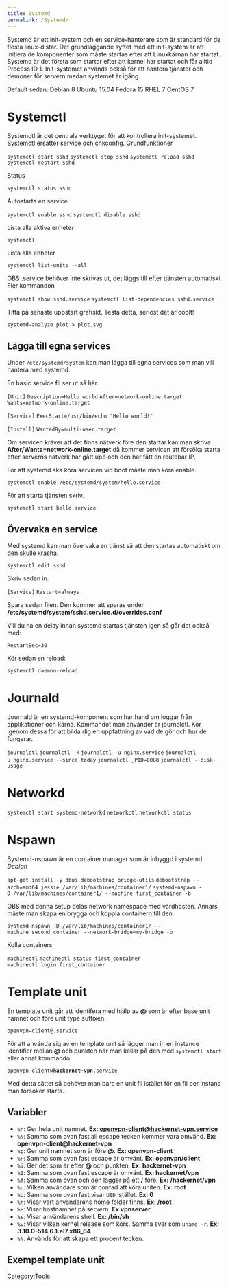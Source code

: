 ```yaml
---
title: Systemd
permalink: /Systemd/
---
```


Systemd är ett init-system och en service-hanterare som är standard för
de flesta linux-distar. Det grundläggande syftet med ett init-system är
att initiera de komponenter som måste startas efter att Linuxkärnan har
startat. Systemd är det första som startar efter att kernel har startat
och får alltid Process ID 1. Init-systemet används också för att hantera
tjänster och demoner för servern medan systemet är igång.

Default sedan:
Debian 8
Ubuntu 15.04
Fedora 15
RHEL 7
CentOS 7

Systemctl
=========

Systemctl är det centrala verktyget för att kontrollera init-systemet.
Systemctl ersätter service och chkconfig.
Grundfunktioner

`systemctl start sshd`
`systemctl stop sshd`
`systemctl reload sshd`
`systemctl restart sshd`

Status

`systemctl status sshd`

Autostarta en service

`systemctl enable sshd`
`systemctl disable sshd`

Lista alla aktiva enheter

`systemctl `

Lista alla enheter

`systemctl list-units --all`

OBS .service behöver inte skrivas ut, det läggs till efter tjänsten
automatiskt
Fler kommandon

`systemctl show sshd.service`
`systemctl list-dependencies sshd.service`

Titta på senaste uppstart grafiskt. Testa detta, seriöst det är coolt!

`systemd-analyze plot > plot.svg`

Lägga till egna services
------------------------

Under `/etc/systemd/system` kan man lägga till egna services som man
vill hantera med systemd.

En basic service fil ser ut så här.

`[Unit]`
`Description=Hello world`
`After=network-online.target`
`Wants=network-online.target`

`[Service]`
`ExecStart=/usr/bin/echo "Hello world!"`

`[Install]`
`WantedBy=multi-user.target`

Om servicen kräver att det finns nätverk före den startar kan man skriva
**After/Wants=network-online.target** då kommer servicen att försöka
starta efter serverns nätverk har gått upp och den har fått en routebar
IP.

För att systemd ska köra servicen vid boot måste man köra enable.

`systemctl enable /etc/systemd/system/hello.service`

För att starta tjänsten skriv.

`systemctl start hello.service`

Övervaka en service
-------------------

Med systemd kan man övervaka en tjänst så att den startas automatiskt om
den skulle krasha.

`systemctl edit sshd`

Skriv sedan in:

`[Service]`
`Restart=always`

Spara sedan filen. Den kommer att sparas under
**/etc/systemd/system/sshd.service.d/overrides.conf**

Vill du ha en delay innan systemd startas tjänsten igen så går det också
med:

`RestartSec=30`

Kör sedan en reload:

`systemctl daemon-reload`

Journald
========

Journald är en systemd-komponent som har hand om loggar från
applikationer och kärna. Kommandot man använder är journalctl. Kör
igenom dessa för att bilda dig en uppfattning av vad de gör och hur de
fungerar.

`journalctl`
`journalctl -k`
`journalctl -u nginx.service`
`journalctl -u nginx.service --since today`
`journalctl _PID=8088`
`journalctl --disk-usage`

Networkd
========

`systemctl start systemd-networkd`
`networkctl`
`networkctl status`

Nspawn
======

Systemd-nspawn är en container manager som är inbyggd i systemd.
*Debian*

`apt-get install -y dbus debootstrap bridge-utils`
`debootstrap --arch=amd64 jessie /var/lib/machines/container1/`
`systemd-nspawn -D /var/lib/machines/container1/ --machine first_container -b`

OBS med denna setup delas network namespace med värdhosten. Annars måste
man skapa en brygga och koppla containern till den.

`systemd-nspawn -D /var/lib/machines/container1/ --machine second_container --network-bridge=my-bridge -b`

Kolla containers

`machinectl`
`machinectl status first_container`
`machinectl login first_container`

Template unit
=============

En template unit går att identifera med hjälp av **@** som är efter base
unit namnet och före unit type suffixen.

`openvpn-client@.service`

För att använda sig av en template unit så lägger man in en instance
identifier mellan **@** och punkten när man kallar på den med
`systemctl start` eller annat kommando.

`openvpn-client@`**`hackernet-vpn`**`.service`

Med detta sättet så behöver man bara en unit fil istället för en fil per
instans man försöker starta.

Variabler
---------

-   `%n`: Ger hela unit namnet. **Ex:
    openvpn-client@hackernet-vpn.service**
-   `%N`: Samma som ovan fast all escape tecken kommer vara omvänd.
    **Ex: openvpn-client@hackernet-vpn**
-   `%p`: Ger unit namnet som är före **@**. **Ex: openvpn-client**
-   `%P`: Samma som ovan fast escape är omvänt. **Ex: openvpn/client**
-   `%i`: Ger det som är efter **@** och punkten. **Ex: hackernet-vpn**
-   `%I`: Samma som ovan fast escape är omvänt. **Ex: hackernet/vpn**
-   `%f`: Samma som ovan och den lägger på ett **/** före. **Ex:
    /hackernet/vpn**
-   `%u`: Vilken användare som är confad att köra uniten. **Ex: root**
-   `%U`: Samma som ovan fast visar `UID` istället. **Ex: 0**
-   `%h`: Visar vart användarens home folder finns. **Ex: /root**
-   `%H`: Visar hostnamnet på servern. **Ex vpnserver**
-   `%s`: Visar användarens shell. **Ex: /bin/sh**
-   `%v`: Visar vilken kernel release som körs. Samma svar som
    `uname -r`. **Ex: 3.10.0-514.6.1.el7.x86_64**
-   `%%`: Används för att skapa ett procent tecken.

Exempel template unit
---------------------

[Category:Tools](/Category:Tools "wikilink")